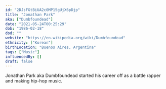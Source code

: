 ```yaml
---
id: "2DJsFGtBiUA2c0MP15gUjX6pDjp"
title: "Jonathan Park"
aka: ["Dumbfoundead"]
date: "2021-05-24T00:25:29"
dob: "1986-02-18"
dod: ""
website: "https://en.wikipedia.org/wiki/Dumbfoundead"
ethnicity: ["Korean"]
birthLocation: "Buenos Aires, Argentina"
tags: ["Music"]
influencedBy: []
draft: false
---
```


Jonathan Park aka Dumbfoundead started his career off as a battle rapper and
making hip-hop music.
